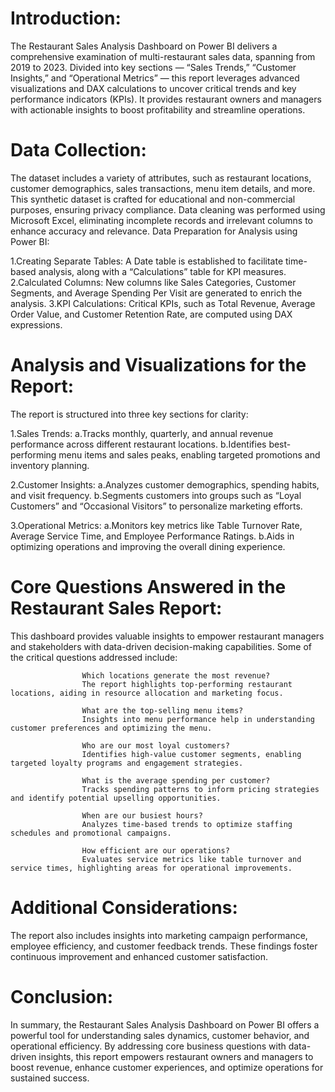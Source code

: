# Introduction:

The Restaurant Sales Analysis Dashboard on Power BI delivers a comprehensive examination of multi-restaurant sales data, spanning from 2019 to 2023. Divided into key sections — “Sales Trends,” “Customer Insights,” and “Operational Metrics” — this report leverages advanced visualizations and DAX calculations to uncover critical trends and key performance indicators (KPIs). It provides restaurant owners and managers with actionable insights to boost profitability and streamline operations.

# Data Collection:

The dataset includes a variety of attributes, such as restaurant locations, customer demographics, sales transactions, menu item details, and more. This synthetic dataset is crafted for educational and non-commercial purposes, ensuring privacy compliance. Data cleaning was performed using Microsoft Excel, eliminating incomplete records and irrelevant columns to enhance accuracy and relevance.
Data Preparation for Analysis using Power BI:

1.Creating Separate Tables: A Date table is established to facilitate time-based analysis, along with a “Calculations” table for KPI measures.
2.Calculated Columns: New columns like Sales Categories, Customer Segments, and Average Spending Per Visit are generated to enrich the analysis.
3.KPI Calculations: Critical KPIs, such as Total Revenue, Average Order Value, and Customer Retention Rate, are computed using DAX expressions.

# Analysis and Visualizations for the Report:

The report is structured into three key sections for clarity:

1.Sales Trends:
    a.Tracks monthly, quarterly, and annual revenue performance across different restaurant locations.
    b.Identifies best-performing menu items and sales peaks, enabling targeted promotions and inventory planning.

2.Customer Insights:
    a.Analyzes customer demographics, spending habits, and visit frequency.
    b.Segments customers into groups such as “Loyal Customers” and “Occasional Visitors” to personalize marketing efforts.

3.Operational Metrics:
    a.Monitors key metrics like Table Turnover Rate, Average Service Time, and Employee Performance Ratings.
    b.Aids in optimizing operations and improving the overall dining experience.

# Core Questions Answered in the Restaurant Sales Report:

This dashboard provides valuable insights to empower restaurant managers and stakeholders with data-driven decision-making capabilities. Some of the critical questions addressed include:

                    Which locations generate the most revenue?
                    The report highlights top-performing restaurant locations, aiding in resource allocation and marketing focus.
                
                    What are the top-selling menu items?
                    Insights into menu performance help in understanding customer preferences and optimizing the menu.
                
                    Who are our most loyal customers?
                    Identifies high-value customer segments, enabling targeted loyalty programs and engagement strategies.
                
                    What is the average spending per customer?
                    Tracks spending patterns to inform pricing strategies and identify potential upselling opportunities.
                
                    When are our busiest hours?
                    Analyzes time-based trends to optimize staffing schedules and promotional campaigns.
                
                    How efficient are our operations?
                    Evaluates service metrics like table turnover and service times, highlighting areas for operational improvements.

# Additional Considerations:

The report also includes insights into marketing campaign performance, employee efficiency, and customer feedback trends. These findings foster continuous improvement and enhanced customer satisfaction.

# Conclusion:

In summary, the Restaurant Sales Analysis Dashboard on Power BI offers a powerful tool for understanding sales dynamics, customer behavior, and operational efficiency. By addressing core business questions with data-driven insights, this report empowers restaurant owners and managers to boost revenue, enhance customer experiences, and optimize operations for sustained success.
